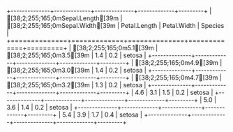 
+--------------+-------------+--------------+-------------+---------+
| [38;2;255;165;0mSepal.Length[39m | [38;2;255;165;0mSepal.Width[39m | Petal.Length | Petal.Width | Species |
+==============+=============+==============+=============+=========+
| [38;2;255;165;0m5.1[39m          | [38;2;255;165;0m3.5[39m         | 1.4          | 0.2         | setosa  |
+--------------+-------------+--------------+-------------+---------+
| [38;2;255;165;0m4.9[39m          | [38;2;255;165;0m3.0[39m         | 1.4          | 0.2         | setosa  |
+--------------+-------------+--------------+-------------+---------+
| [38;2;255;165;0m4.7[39m          | [38;2;255;165;0m3.2[39m         | 1.3          | 0.2         | setosa  |
+--------------+-------------+--------------+-------------+---------+
| 4.6          | 3.1         | 1.5          | 0.2         | setosa  |
+--------------+-------------+--------------+-------------+---------+
| 5.0          | 3.6         | 1.4          | 0.2         | setosa  |
+--------------+-------------+--------------+-------------+---------+
| 5.4          | 3.9         | 1.7          | 0.4         | setosa  |
+--------------+-------------+--------------+-------------+---------+ 

